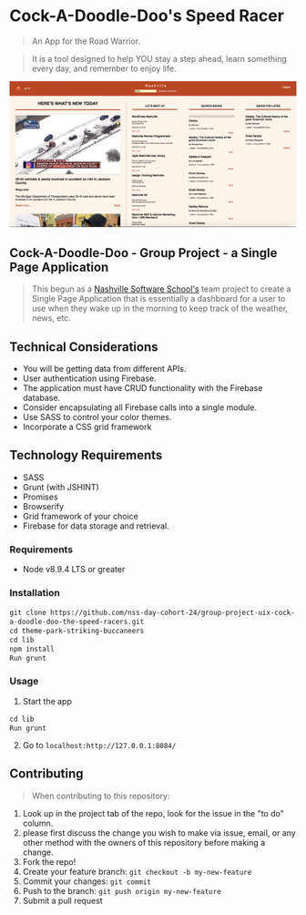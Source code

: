 
# Cock-A-Doodle-Doo's Speed Racer
> An App for the Road Warrior.

> It is a tool designed to help YOU stay a step ahead, learn something every day, and remember to enjoy   life.


![](images/Screenshot-speedracer.png)


## Cock-A-Doodle-Doo - Group Project - a Single Page Application

>  This begun as a [Nashville Software School's](http://nashvillesoftwareschool.com/) team project to create a Single Page Application that is essentially a dashboard for a user to use when they wake up in the morning to keep track of the weather, news, etc.

## Technical Considerations
* You will be getting data from different APIs.
* User authentication using Firebase.
* The application must have CRUD functionality with the Firebase database.
* Consider encapsulating all Firebase calls into a single module.
* Use SASS to control your color themes.
* Incorporate a CSS grid framework

## Technology Requirements
* SASS 
* Grunt (with JSHINT) 
* Promises
* Browserify
* Grid framework of your choice
* Firebase for data storage and retrieval.

### Requirements
* Node v8.9.4 LTS or greater

### Installation
```console
git clone https://github.com/nss-day-cohort-24/group-project-uix-cock-a-doodle-doo-the-speed-racers.git
cd theme-park-striking-buccaneers
cd lib
npm install
Run grunt
```

### Usage
1. Start the app
```console
cd lib
Run grunt
```
2. Go to `localhost:http://127.0.0.1:8084/`

## Contributing
> When contributing to this repository:

1. Look up in the project tab of the repo, look for the issue in the "to do" column.
2. please first discuss the change you wish to make via issue, email, or any other method with the owners of    this repository before making a change.
3. Fork the repo!
4. Create your feature branch: `git checkout -b my-new-feature`
5. Commit your changes: `git commit`
6. Push to the branch: `git push origin my-new-feature`
7. Submit a pull request






















